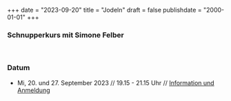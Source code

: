 ﻿﻿+++
date = "2023-09-20"
title = "Jodeln"
draft = false
publishdate = "2000-01-01"
+++

### Schnupperkurs mit Simone Felber

<br>


### Datum

* Mi, 20. und 27. September 2023  // 19.15 - 21.15 Uhr // [Information und Anmeldung](https://www.frauenbund-adligenswil.ch/kurse-events-1/gesellschaft-kultur-religion/jodel-schnupperkurs-2023/) 